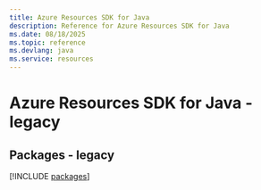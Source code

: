 ```yaml
---
title: Azure Resources SDK for Java
description: Reference for Azure Resources SDK for Java
ms.date: 08/18/2025
ms.topic: reference
ms.devlang: java
ms.service: resources
---
```

# Azure Resources SDK for Java - legacy
## Packages - legacy
[!INCLUDE [packages](resources-index.md)]